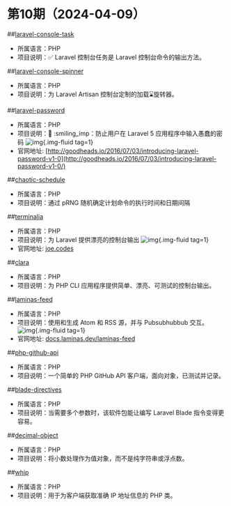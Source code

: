# 第10期（2024-04-09）


##[laravel-console-task](https://github.com/nunomaduro/laravel-console-task)
- 所属语言：PHP
- 项目说明：✅ Laravel 控制台任务是 Laravel 控制台命令的输出方法。

##[laravel-console-spinner](https://github.com/RahulDey12/laravel-console-spinner)
- 所属语言：PHP
- 项目说明：为 Laravel Artisan 控制台定制的加载⌛旋转器。

##[laravel-password](https://github.com/unicodeveloper/laravel-password)
- 所属语言：PHP
- 项目说明：:closed_lock_with_key: :smiling_imp：防止用户在 Laravel 5 应用程序中输入愚蠢的密码
![img](https://ghfast.top/https://raw.githubusercontent.com/xiaoxuan6/weekly/main/docs/static/images/2024-04-09/1712636623.png){.img-fluid tag=1}
- 官网地址: [http://goodheads.io/2016/07/03/introducing-laravel-password-v1-0](http://goodheads.io/2016/07/03/introducing-laravel-password-v1-0/)

##[chaotic-schedule](https://github.com/skywarth/chaotic-schedule)
- 所属语言：PHP
- 项目说明：通过 pRNG 随机确定计划命令的执行时间和日期间隔

##[terminalia](https://github.com/joetannenbaum/terminalia)
- 所属语言：PHP
- 项目说明：为 Laravel 提供漂亮的控制台输出
![img](https://ghfast.top/https://raw.githubusercontent.com/xiaoxuan6/weekly/main/docs/static/images/2024-04-09/1712638558.png){.img-fluid tag=1}
- 官网地址: [joe.codes](https://joe.codes)

##[clara](https://github.com/shalvah/clara)
- 所属语言：PHP
- 项目说明：为 PHP CLI 应用程序提供简单、漂亮、可测试的控制台输出。

##[laminas-feed](https://github.com/laminas/laminas-feed)
- 所属语言：PHP
- 项目说明：使用和生成 Atom 和 RSS 源，并与 Pubsubhubbub 交互。
![img](https://ghfast.top/https://raw.githubusercontent.com/xiaoxuan6/weekly/main/docs/static/images/2024-04-09/1712664821.png){.img-fluid tag=1}
- 官网地址: [docs.laminas.dev/laminas-feed](https://docs.laminas.dev/laminas-feed/)

##[php-github-api](https://github.com/KnpLabs/php-github-api)
- 所属语言：PHP
- 项目说明：一个简单的 PHP GitHub API 客户端，面向对象，已测试并记录。

##[blade-directives](https://github.com/Stillat/blade-directives)
- 所属语言：PHP
- 项目说明：当需要多个参数时，该软件包能让编写 Laravel Blade 指令变得更容易。

##[decimal-object](https://github.com/php-collective/decimal-object)
- 所属语言：PHP
- 项目说明：将小数处理作为值对象，而不是纯字符串或浮点数。

##[whip](https://github.com/Vectorface/whip)
- 所属语言：PHP
- 项目说明：用于为客户端获取准确 IP 地址信息的 PHP 类。
